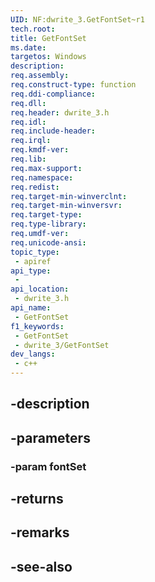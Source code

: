 ```yaml
---
UID: NF:dwrite_3.GetFontSet~r1
tech.root: 
title: GetFontSet
ms.date: 
targetos: Windows
description: 
req.assembly: 
req.construct-type: function
req.ddi-compliance: 
req.dll: 
req.header: dwrite_3.h
req.idl: 
req.include-header: 
req.irql: 
req.kmdf-ver: 
req.lib: 
req.max-support: 
req.namespace: 
req.redist: 
req.target-min-winverclnt: 
req.target-min-winversvr: 
req.target-type: 
req.type-library: 
req.umdf-ver: 
req.unicode-ansi: 
topic_type:
 - apiref
api_type:
 - 
api_location:
 - dwrite_3.h
api_name:
 - GetFontSet
f1_keywords:
 - GetFontSet
 - dwrite_3/GetFontSet
dev_langs:
 - c++
---
```


## -description

## -parameters

### -param fontSet

## -returns

## -remarks

## -see-also

